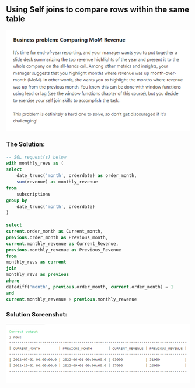 ## Using Self joins to compare rows within the same table

![B1](images/9.png)

### The Solution: 

``` SQL
-- SQL request(s)​​​​​​‌​‌​​‌‌​​​‌‌‌‌​​​​​​‌​‌‌‌ below
with monthly_revs as (
select 
    date_trunc('month', orderdate) as order_month, 
    sum(revenue) as monthly_revenue
from 
    subscriptions
group by 
    date_trunc('month', orderdate)
)

select
current.order_month as Current_month,
previous.order_month as Previous_month,
current.monthly_revenue as Current_Revenue,
previous.monthly_revenue as Previous_Revenue
from
monthly_revs as current
join
monthly_revs as previous
where
datediff('month', previous.order_month, current.order_month) = 1
and 
current.monthly_revenue > previous.monthly_revenue
```

### Solution Screenshot:

![B1](images/S_9.png)
